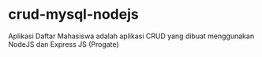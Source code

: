 # crud-mysql-nodejs
Aplikasi Daftar Mahasiswa adalah aplikasi CRUD yang dibuat menggunakan NodeJS dan Express JS (Progate)
